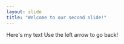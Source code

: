 ```yaml
---
layout: slide
title: "Welcome to our second slide!"
---
```

Here's my text
Use the left arrow to go back!

